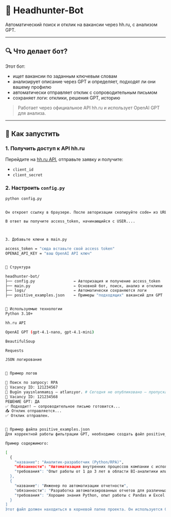 # 🧠 Headhunter-Bot

Автоматический поиск и отклик на вакансии через hh.ru, с анализом GPT.

---

## 🔍 Что делает бот?

Этот бот:
- ищет вакансии по заданным ключевым словам
- анализирует описание через GPT и определяет, подходят ли они вашему профилю
- автоматически отправляет отклик с сопроводительным письмом
- сохраняет логи: отклики, решения GPT, историю

> Работает через официальное API hh.ru и использует OpenAI GPT для анализа.

---

## 🚀 Как запустить

### 1. Получить доступ к API hh.ru
Перейдите на [hh.ru API](https://hh.ru/oauth/authorize), отправьте заявку и получите:
- `client_id`
- `client_secret`

### 2. Настроить `config.py`

```bash
python config.py


Он откроет ссылку в браузере. После авторизации скопируйте code= из URL и вставьте в консоль.

В ответ вы получите access_token, начинающийся с USER....



3. Добавьте ключи в main.py

access_token = "сюда вставьте свой access token"
OPENAI_API_KEY = "ваш OpenAI API ключ"


📁 Структура

headhunter-bot/
├── config.py                 ← Авторизация и получение access_token
├── main.py                   ← Основной бот, поиск, анализ и отклики
├── logs/                     ← Автоматически сохраняются логи
├── positive_examples.json    ← Примеры "подходящих" вакансий для GPT


🧠 Используемые технологии
Python 3.10+

hh.ru API

OpenAI GPT (gpt-4.1-nano, gpt-4.1-mini)

BeautifulSoup

Requests

JSON логирование


📝 Пример логов

🔎 Поиск по запросу: RPA
📌 Vacancy ID: 121234567
📆 Bugün yayınlanmamış — atlanıyor. # Сегодня не опубликовано — пропускается.
📌 Vacancy ID: 121234568
РЕШЕНИЕ GPT: ДА
✅ Подходит! — сопроводительное письмо готовится...
📤 Отклик отправляется...
✅ Отклик отправлен.


📌 Пример файла positive_examples.json
Для корректной работы фильтрации GPT, необходимо создать файл positive_examples.json с примерами подходящих вакансий.

Пример содержимого:

[
  {
    "название": "Аналитик-разработчик (Python/RPA)",
    "обязанности": "Автоматизация внутренних процессов компании с использованием Python и RPA-решений. Поддержка и сопровождение существующих скриптов и автоматизаций.",
    "требования": "Опыт работы от 1 до 3 лет в области BI-аналитики или анализа данных. Уверенные навыки программирования на Python. Опыт с RPA-инструментами приветствуется."
  },
  {
    "название": "Инженер по автоматизации отчетности",
    "обязанности": "Разработка автоматизированных отчетов для различных бизнес-подразделений. Поддержка и улучшение процессов визуализации данных.",
    "требования": "Хорошие знания Python, опыт работы с Pandas и Excel. Базовые навыки работы с SQL."
  }
]
Этот файл должен находиться в корневой папке проекта. Он используется GPT для того, чтобы понять, какие вакансии считаются подходящими, и на основе этого принимать решения при анализе новых вакансий.
